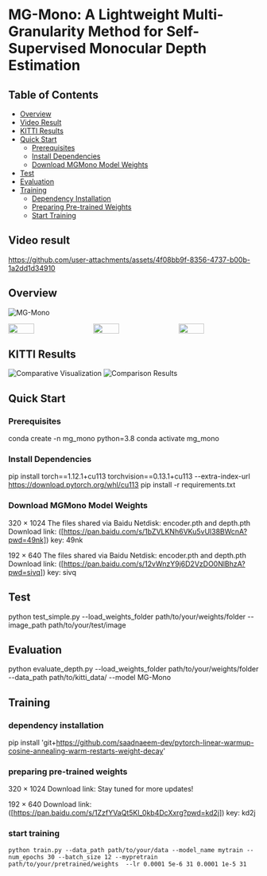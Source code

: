 
# MG-Mono: A Lightweight Multi-Granularity Method for Self-Supervised Monocular Depth Estimation

## Table of Contents
- [Overview](#overview)
- [Video Result](#video-result)
- [KITTI Results](#kitti-results)
- [Quick Start](#quick-start)
  - [Prerequisites](#prerequisites)
  - [Install Dependencies](#install-dependencies)
  - [Download MGMono Model Weights](#download-mgmono-model-weights)
- [Test](#test)
- [Evaluation](#evaluation)
- [Training](#training)
  - [Dependency Installation](#dependency-installation)
  - [Preparing Pre-trained Weights](#preparing-pre-trained-weights)
  - [Start Training](#start-training)



## Video result



https://github.com/user-attachments/assets/4f08bb9f-8356-4737-b00b-1a2dd1d34910




## Overview
![MG-Mono](https://github.com/user-attachments/assets/326462d8-922f-4071-9eba-7645b2f75c35)
<div style="display: flex; justify-content: space-between;">
  <img src="https://github.com/user-attachments/assets/efd0939c-682c-4f91-ad25-c5af758ea5d7" width="32%" />
  <img src="https://github.com/user-attachments/assets/2ec3dc6a-323e-4778-bf6c-3db8719074bf" width="32%" />
  <img src="https://github.com/user-attachments/assets/bc644336-6b81-48cb-8da3-9d29fa388b47" width="32%" />
</div>

## KITTI Results
![Comparative Visualization](https://github.com/user-attachments/assets/f29021ec-fe0a-40f5-843f-b5f088d4a1ab)
![Comparison Results](https://github.com/user-attachments/assets/55517697-affb-4b78-90ec-7308a29dcd03)

## Quick Start

### Prerequisites

  conda create -n mg_mono python=3.8
  conda activate mg_mono

### Install Dependencies
  pip install torch==1.12.1+cu113 torchvision==0.13.1+cu113 --extra-index-url https://download.pytorch.org/whl/cu113
  pip install -r requirements.txt
### Download MGMono Model Weights
320 × 1024
The files shared via Baidu Netdisk: encoder.pth and depth.pth
Download link: ([https://pan.baidu.com/s/1bZVLKNh6VKu5vUl38BWcnA?pwd=49nk]) key: 49nk 

192 × 640
The files shared via Baidu Netdisk: encoder.pth and depth.pth
Download link: ([https://pan.baidu.com/s/12vWnzY9j6D2VzDO0NlBhzA?pwd=sivq]) key: sivq 
## Test
  python test_simple.py --load_weights_folder path/to/your/weights/folder --image_path path/to/your/test/image
## Evaluation
  python evaluate_depth.py --load_weights_folder path/to/your/weights/folder --data_path path/to/kitti_data/ --model MG-Mono
## Training
### dependency installation
  pip install 'git+https://github.com/saadnaeem-dev/pytorch-linear-warmup-cosine-annealing-warm-restarts-weight-decay'
### preparing pre-trained weights
320 × 1024
Download link: Stay tuned for more updates!

192 × 640
Download link:([https://pan.baidu.com/s/1ZzfYVaQt5Kl_0kb4DcXxrg?pwd=kd2j]) key: kd2j 
### start training
    python train.py --data_path path/to/your/data --model_name mytrain --num_epochs 30 --batch_size 12 --mypretrain path/to/your/pretrained/weights  --lr 0.0001 5e-6 31 0.0001 1e-5 31
    
